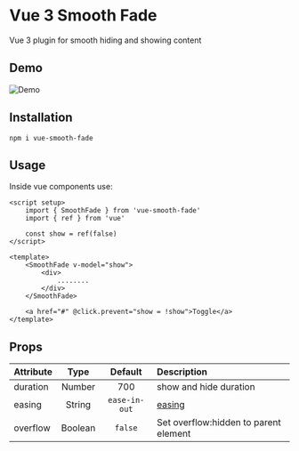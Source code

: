# Vue 3 Smooth Fade

Vue 3 plugin for smooth hiding and showing content

## Demo
![Demo](https://user-images.githubusercontent.com/14884577/233840228-86e24072-cb56-40a5-8a08-11de13b51848.gif)

## Installation
```
npm i vue-smooth-fade
```

## Usage
Inside vue components use:

```vue
<script setup>
    import { SmoothFade } from 'vue-smooth-fade'
    import { ref } from 'vue'
    
    const show = ref(false)
</script>

<template>
    <SmoothFade v-model="show">
        <div>
            ........
        </div>
    </SmoothFade>
    
    <a href="#" @click.prevent="show = !show">Toggle</a>
</template>
```


## Props

| Attribute      |   Type   |    Default    | Description                                                                |
|:---------------|:--------:|:-------------:|:---------------------------------------------------------------------------|
| duration       |  Number  |      700      | show and hide duration                                                     |
| easing         |  String  | `ease-in-out` | [easing](https://developer.mozilla.org/en-US/docs/Web/CSS/easing-function) |                 
| overflow       | Boolean  |    `false`    | Set overflow:hidden to parent element                                      |
